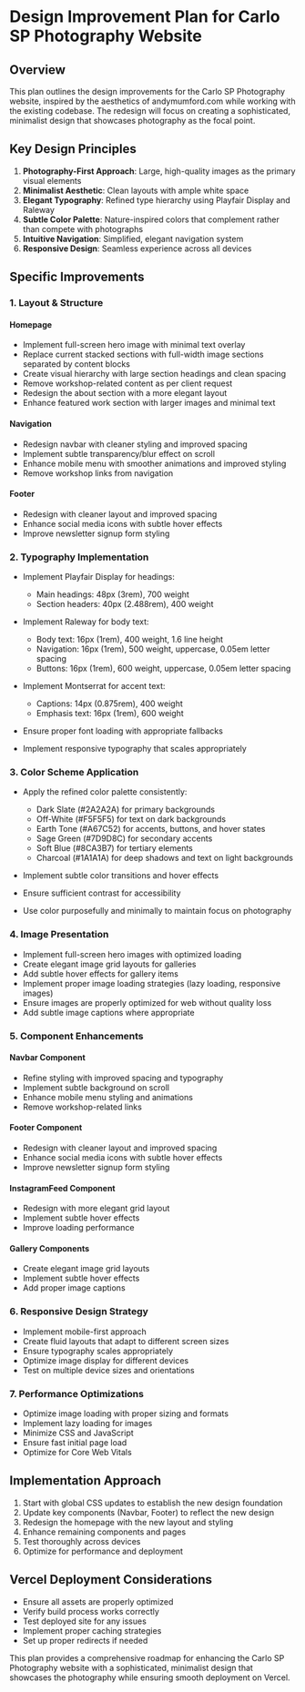 # Design Improvement Plan for Carlo SP Photography Website

## Overview
This plan outlines the design improvements for the Carlo SP Photography website, inspired by the aesthetics of andymumford.com while working with the existing codebase. The redesign will focus on creating a sophisticated, minimalist design that showcases photography as the focal point.

## Key Design Principles
1. **Photography-First Approach**: Large, high-quality images as the primary visual elements
2. **Minimalist Aesthetic**: Clean layouts with ample white space
3. **Elegant Typography**: Refined type hierarchy using Playfair Display and Raleway
4. **Subtle Color Palette**: Nature-inspired colors that complement rather than compete with photographs
5. **Intuitive Navigation**: Simplified, elegant navigation system
6. **Responsive Design**: Seamless experience across all devices

## Specific Improvements

### 1. Layout & Structure

#### Homepage
- Implement full-screen hero image with minimal text overlay
- Replace current stacked sections with full-width image sections separated by content blocks
- Create visual hierarchy with large section headings and clean spacing
- Remove workshop-related content as per client request
- Redesign the about section with a more elegant layout
- Enhance featured work section with larger images and minimal text

#### Navigation
- Redesign navbar with cleaner styling and improved spacing
- Implement subtle transparency/blur effect on scroll
- Enhance mobile menu with smoother animations and improved styling
- Remove workshop links from navigation

#### Footer
- Redesign with cleaner layout and improved spacing
- Enhance social media icons with subtle hover effects
- Improve newsletter signup form styling

### 2. Typography Implementation

- Implement Playfair Display for headings:
  - Main headings: 48px (3rem), 700 weight
  - Section headers: 40px (2.488rem), 400 weight
  
- Implement Raleway for body text:
  - Body text: 16px (1rem), 400 weight, 1.6 line height
  - Navigation: 16px (1rem), 500 weight, uppercase, 0.05em letter spacing
  - Buttons: 16px (1rem), 600 weight, uppercase, 0.05em letter spacing
  
- Implement Montserrat for accent text:
  - Captions: 14px (0.875rem), 400 weight
  - Emphasis text: 16px (1rem), 600 weight

- Ensure proper font loading with appropriate fallbacks
- Implement responsive typography that scales appropriately

### 3. Color Scheme Application

- Apply the refined color palette consistently:
  - Dark Slate (#2A2A2A) for primary backgrounds
  - Off-White (#F5F5F5) for text on dark backgrounds
  - Earth Tone (#A67C52) for accents, buttons, and hover states
  - Sage Green (#7D9D8C) for secondary accents
  - Soft Blue (#8CA3B7) for tertiary elements
  - Charcoal (#1A1A1A) for deep shadows and text on light backgrounds

- Implement subtle color transitions and hover effects
- Ensure sufficient contrast for accessibility
- Use color purposefully and minimally to maintain focus on photography

### 4. Image Presentation

- Implement full-screen hero images with optimized loading
- Create elegant image grid layouts for galleries
- Add subtle hover effects for gallery items
- Implement proper image loading strategies (lazy loading, responsive images)
- Ensure images are properly optimized for web without quality loss
- Add subtle image captions where appropriate

### 5. Component Enhancements

#### Navbar Component
- Refine styling with improved spacing and typography
- Implement subtle background on scroll
- Enhance mobile menu styling and animations
- Remove workshop-related links

#### Footer Component
- Redesign with cleaner layout and improved spacing
- Enhance social media icons with subtle hover effects
- Improve newsletter signup form styling

#### InstagramFeed Component
- Redesign with more elegant grid layout
- Implement subtle hover effects
- Improve loading performance

#### Gallery Components
- Create elegant image grid layouts
- Implement subtle hover effects
- Add proper image captions

### 6. Responsive Design Strategy

- Implement mobile-first approach
- Create fluid layouts that adapt to different screen sizes
- Ensure typography scales appropriately
- Optimize image display for different devices
- Test on multiple device sizes and orientations

### 7. Performance Optimizations

- Optimize image loading with proper sizing and formats
- Implement lazy loading for images
- Minimize CSS and JavaScript
- Ensure fast initial page load
- Optimize for Core Web Vitals

## Implementation Approach

1. Start with global CSS updates to establish the new design foundation
2. Update key components (Navbar, Footer) to reflect the new design
3. Redesign the homepage with the new layout and styling
4. Enhance remaining components and pages
5. Test thoroughly across devices
6. Optimize for performance and deployment

## Vercel Deployment Considerations

- Ensure all assets are properly optimized
- Verify build process works correctly
- Test deployed site for any issues
- Implement proper caching strategies
- Set up proper redirects if needed

This plan provides a comprehensive roadmap for enhancing the Carlo SP Photography website with a sophisticated, minimalist design that showcases the photography while ensuring smooth deployment on Vercel.
